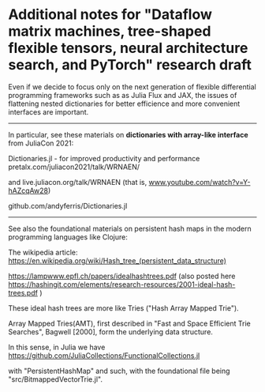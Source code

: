 # Additional notes for "Dataflow matrix machines, tree-shaped flexible tensors, neural architecture search, and PyTorch" research draft

Even if we decide to focus only on the next generation of flexible differential programming frameworks such as
as Julia Flux and JAX, the issues of flattening nested dictionaries for better efficience and more convenient interfaces
are important.

---

In particular, see these materials on **dictionaries with array-like interface** from JuliaCon 2021:

Dictionaries.jl - for improved productivity and performance
pretalx.com/juliacon2021/talk/WRNAEN/

and live.juliacon.org/talk/WRNAEN (that is, www.youtube.com/watch?v=Y-hAZcqAw28)

github.com/andyferris/Dictionaries.jl

---

See also the foundational materials on persistent hash maps in the modern programming languages like Clojure:

The wikipedia article:  https://en.wikipedia.org/wiki/Hash_tree_(persistent_data_structure)

https://lampwww.epfl.ch/papers/idealhashtrees.pdf (also posted here https://hashingit.com/elements/research-resources/2001-ideal-hash-trees.pdf )

These ideal hash trees are more like Tries ("Hash Array Mapped Trie").

Array Mapped Tries(AMT), first described in "Fast and Space Efficient Trie Searches", Bagwell [2000], form the underlying data structure.

In this sense, in Julia we have https://github.com/JuliaCollections/FunctionalCollections.jl

with "PersistentHashMap" and such, with the foundational file being "src/BitmappedVectorTrie.jl".
